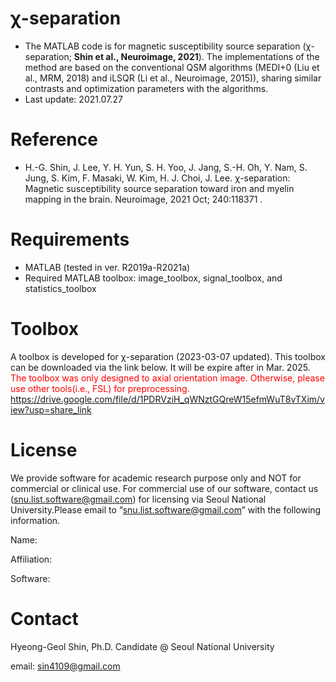 #  &chi;-separation 

* The MATLAB code is for magnetic susceptibility source separation (&chi;-separation; **Shin et al., Neuroimage, 2021**). The implementations of the method are based on the conventional QSM algorithms (MEDI+0 (Liu et al., MRM, 2018) and iLSQR (Li et al., Neuroimage, 2015)), sharing similar contrasts and optimization parameters with the algorithms.
* Last update: 2021.07.27



# Reference

* H.-G. Shin, J. Lee, Y. H. Yun, S. H. Yoo, J. Jang, S.-H. Oh, Y. Nam, S. Jung, S. Kim, F. Masaki, W. Kim, H. J. Choi, J. Lee. &chi;-separation: Magnetic susceptibility source separation toward iron and myelin mapping in the brain. Neuroimage, 2021 Oct; 240:118371 .



# Requirements

* MATLAB (tested in ver. R2019a-R2021a)
* Required MATLAB toolbox: image_toolbox, signal_toolbox, and statistics_toolbox 

# Toolbox
A toolbox is developed for &chi;-separation (2023-03-07 updated). This toolbox can be downloaded via the link below.
It will be expire after in Mar. 2025.
<span style="color:red">The toolbox was only designed to axial orientation image. Otherwise, please use other tools(i.e., FSL) for preprocessing.
https://drive.google.com/file/d/1PDRVziH_qWNztGQreW15efmWuT8vTXim/view?usp=share_link

# License
We provide software for academic research purpose only and NOT for commercial or clinical use. For commercial use of our software, contact us (snu.list.software@gmail.com) for licensing via Seoul National University.Please email to “snu.list.software@gmail.com” with the following information.

Name:

Affiliation:

Software:


# Contact
Hyeong-Geol Shin, Ph.D. Candidate @ Seoul National University 

email: sin4109@gmail.com
